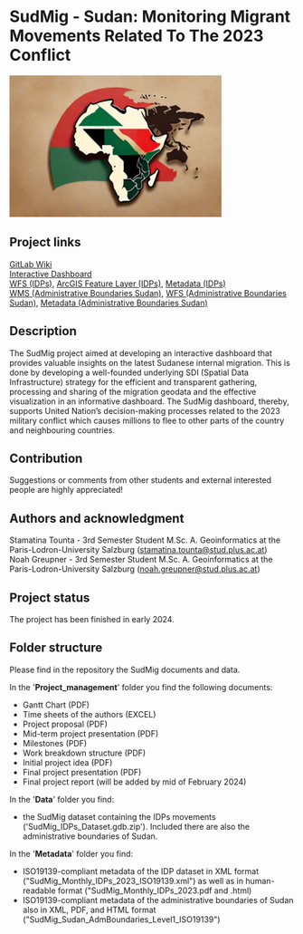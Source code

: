 # SudMig - **Sud**an: Monitoring **Mig**rant Movements Related To The 2023 Conflict

<img src="Logo/SudMig_Logo.jpg" alt="SudMig Logo" height=250px/>

## Project links 
[GitLab Wiki](https://git.sbg.ac.at/s1095729/sdi_sudan_migration/-/wikis/Home) <br>
[Interactive Dashboard](https://geoportal22s.zgis.at/portal/apps/insights/index.html#/edit/94ecaf65cf844b3b8994069b97a63b90) <br>
[WFS (IDPs)](https://geoportal22s.zgis.at/portal/home/item.html?id=04b5f563e7bc4b8cae4676131e07c910), 
[ArcGIS Feature Layer (IDPs)](https://geoportal22s.zgis.at/portal/home/item.html?id=9efd45088c284194b4236bd8120fec73),
[Metadata (IDPs)](https://geoserver22s.zgis.at/geonetwork/srv/eng/catalog.search#/metadata/94E6A048-19FD-48DE-9254-831D2BEF9DA4) <br>
[WMS (Administrative Boundaries Sudan)](https://geoportal22s.zgis.at/portal/home/item.html?id=b7b966b7392e4024b8a3c997340c0571),
[WFS (Administrative Boundaries Sudan)](https://geoportal22s.zgis.at/portal/home/item.html?id=8ce1513870c744e7a5ef5b870a2a24e5),
[Metadata (Administrative Boundaries Sudan)](https://geoserver22s.zgis.at/geonetwork/srv/eng/catalog.search#/metadata/2faa663d-e8ca-44d0-af33-014c3c1e521d)

## Description
The SudMig project aimed at developing an interactive dashboard that provides valuable insights on the latest Sudanese internal migration. This is done by developing a well-founded underlying SDI (Spatial Data Infrastructure) strategy for the efficient and transparent gathering, processing and sharing of the migration geodata and the effective visualization in an informative dashboard. The SudMig dashboard, thereby, supports United Nation’s decision-making processes related to the 2023 military conflict which causes millions to flee to other parts of the country and neighbouring countries.     

## Contribution
Suggestions or comments from other students and external interested people are highly appreciated! 

## Authors and acknowledgment
Stamatina Tounta - 3rd Semester Student M.Sc. A. Geoinformatics at the Paris-Lodron-University Salzburg (stamatina.tounta@stud.plus.ac.at) <br>
Noah Greupner - 3rd Semester Student M.Sc. A. Geoinformatics at the Paris-Lodron-University Salzburg (noah.greupner@stud.plus.ac.at) 

## Project status
The project has been finished in early 2024. 

## Folder structure
Please find in the repository the SudMig documents and data.

In the '**Project_management**' folder you find the following documents:
- Gantt Chart (PDF)
- Time sheets of the authors (EXCEL)
- Project proposal (PDF)
- Mid-term project presentation (PDF)
- Milestones (PDF)
- Work breakdown structure (PDF)
- Initial project idea (PDF)
- Final project presentation (PDF)
- Final project report (will be added by mid of February 2024)

In the '**Data**' folder you find:
- the SudMig dataset containing the IDPs movements ('SudMig_IDPs_Dataset.gdb.zip'). Included there are also the administrative boundaries of Sudan.

In the '**Metadata**' folder you find:
- ISO19139-compliant metadata of the IDP dataset in XML format ("SudMig_Monthly_IDPs_2023_ISO19139.xml") as well as in human-readable format ("SudMig_Monthly_IDPs_2023.pdf and .html)
- ISO19139-compliant metadata of the administrative boundaries of Sudan also in XML, PDF, and HTML format ("SudMig_Sudan_AdmBoundaries_Level1_ISO19139")    
